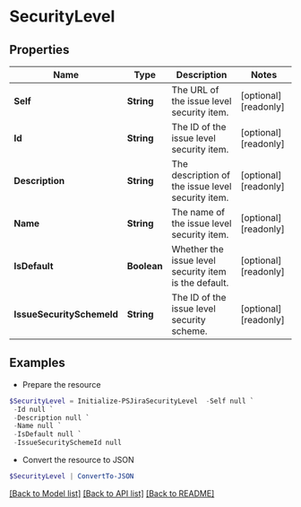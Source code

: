 # SecurityLevel
## Properties

Name | Type | Description | Notes
------------ | ------------- | ------------- | -------------
**Self** | **String** | The URL of the issue level security item. | [optional] [readonly] 
**Id** | **String** | The ID of the issue level security item. | [optional] [readonly] 
**Description** | **String** | The description of the issue level security item. | [optional] [readonly] 
**Name** | **String** | The name of the issue level security item. | [optional] [readonly] 
**IsDefault** | **Boolean** | Whether the issue level security item is the default. | [optional] [readonly] 
**IssueSecuritySchemeId** | **String** | The ID of the issue level security scheme. | [optional] [readonly] 

## Examples

- Prepare the resource
```powershell
$SecurityLevel = Initialize-PSJiraSecurityLevel  -Self null `
 -Id null `
 -Description null `
 -Name null `
 -IsDefault null `
 -IssueSecuritySchemeId null
```

- Convert the resource to JSON
```powershell
$SecurityLevel | ConvertTo-JSON
```

[[Back to Model list]](../README.md#documentation-for-models) [[Back to API list]](../README.md#documentation-for-api-endpoints) [[Back to README]](../README.md)

